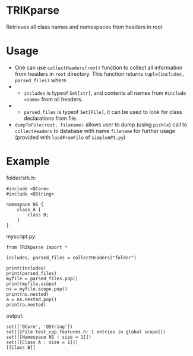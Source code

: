 # TRIKparse
Retrieves all class names and namespaces from headers in root
# Usage
+ One can use `collectHeaders(root)` function to collect all information from headers in `root` directory. This function returns `tuple(includes, parsed_files)` where
+ + `includes` is typeof `Set[str]`, and contents all names from `#include <name>` from all headers.
+ + `parsed_files` is typeof `Set[File]`, it can be used to look for class declarations from file.   
+ `dumpToFile(root, filename)` allows user to dump (using `pickle`) call to `collectHeaders` to database with name `filename` for further usage (provided with `loadFromFile` of `simpleAPI.py`)
# Example
folder/sth.h:
```
#include <QCore>
#include <QString>

namespace NS {
    class A {
        class B;
    }
}
```   
myscript.py:
```
from TRIKparse import *

includes, parsed_files = collectHeaders("folder")

print(includes)
print(parsed_files)
myfile = parsed_files.pop()
print(myfile.scope)
ns = myfile.scope.pop()
print(ns.nested)
a = ns.nested.pop()
print(a.nested)
```
output:
```
set(['QCore', 'QString'])
set([[File test_cpp_features.h: 1 entries in global scope]])
set([[Namespace NS : size = 1]])
set([[Class A : size = 1]])
[[Class B]]
```
